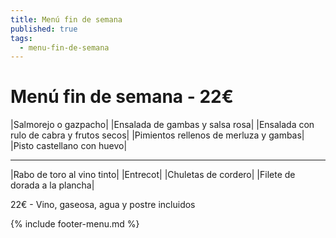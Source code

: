 ```yaml
---
title: Menú fin de semana
published: true
tags:
  - menu-fin-de-semana
---
```


# Menú fin de semana - 22€

|Salmorejo o gazpacho|
|Ensalada de gambas y salsa rosa|
|Ensalada con rulo de cabra y frutos secos|
|Pimientos rellenos de merluza y gambas|
|Pisto castellano con huevo|

------

|Rabo de toro al vino tinto|
|Entrecot|
|Chuletas de cordero|
|Filete de dorada a la plancha|

22€ - Vino, gaseosa, agua y postre incluidos

{% include footer-menu.md %}
